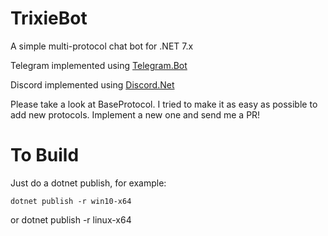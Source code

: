 # TrixieBot
A simple multi-protocol chat bot for .NET 7.x

Telegram implemented using [Telegram.Bot](https://github.com/TelegramBots/telegram.bot)

Discord implemented using [Discord.Net](https://github.com/discord-net/Discord.Net)

Please take a look at BaseProtocol.  I tried to make it as easy as possible to add new protocols.  Implement a new one and send me a PR!

# To Build
Just do a dotnet publish, for example:

    dotnet publish -r win10-x64
or
    dotnet publish -r linux-x64